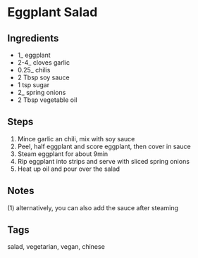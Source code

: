 # Eggplant Salad

## Ingredients

* 1_ eggplant
* 2-4_ cloves garlic
* 0.25_ chilis
* 2 Tbsp soy sauce
* 1 tsp sugar 
* 2_ spring onions
* 2 Tbsp vegetable oil

## Steps

1. Mince garlic an chili, mix with soy sauce
2. Peel, half eggplant and score eggplant, then cover in sauce
3. Steam eggplant for about 9min
4. Rip eggplant into strips and serve with sliced spring onions
5. Heat up oil and pour over the salad

## Notes

(1) alternatively, you can also add the sauce after steaming

## Tags
salad, vegetarian, vegan, chinese
